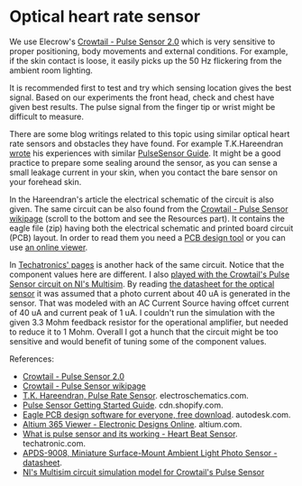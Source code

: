# Optical heart rate sensor

We use Elecrow's [Crowtail - Pulse Sensor 2.0](https://www.elecrow.com/crowtail-pulse-sensor-p-1673.html) which is very sensitive to proper positioning, body movements and external conditions. For example, if the skin contact is loose, it easily picks up the 50 Hz flickering from the ambient room lighting.

It is recommended first to test and try which sensing location gives the best signal. Based on our experiments the front head, check and chest have given best results. The pulse signal from the finger tip or wrist might be difficult to measure.

There are some blog writings related to this topic using similar optical heart rate sensors and obstacles they have found. For example T.K.Hareendran [wrote](https://www.electroschematics.com/heart-rate-sensor/) his experiences with similar [PulseSensor Guide](https://cdn.shopify.com/s/files/1/0672/9409/files/PulseSensorAmpedGettingStartedGuide.pdf). It might be a good practice to prepare some sealing around the sensor, as you can sense a small leakage current in your skin, when you contact the bare sensor on your forehead skin.

In the Hareendran's article the electrical schematic of the circuit is also given. The same circuit can be also found from the [Crowtail - Pulse Sensor wikipage](https://www.elecrow.com/wiki/index.php?title=Crowtail-_Pulse_Sensor) (scroll to the bottom and see the Resources part). It contains the eagle file (zip) having both the electrical schematic and printed board circuit (PCB) layout. In order to read them you need a [PCB design tool](https://www.autodesk.com/products/eagle/free-download) or you can use [an online viewer](https://www.altium.com/viewer/).

In [Techatronics' pages](https://techatronic.com/pulse-sensor-heart-beat-sensor/) is another hack of the same circuit. Notice that the component values here are different. I also [played with the Crowtail's Pulse Sensor circuit on NI's Multisim](https://github.com/sakluk/first_year_hardware_project/tree/main/circuit). By reading [the datasheet for the optical sensor](https://www.elecrow.com/wiki/images/d/dc/APDS-9008-020-Avago.pdf) it was assumed that a photo current about 40 uA is generated in the sensor. That was modeled with an AC Current Source having offcet current of 40 uA and current peak of 1 uA. I couldn't run the simulation with the given 3.3 Mohm feedback resistor for the operational amplifier, but needed to reduce it to 1 Mohm. Overall I got a hunch that the circuit might be too sensitive and would benefit of tuning some of the component values.

References:

- [Crowtail - Pulse Sensor 2.0](https://www.elecrow.com/crowtail-pulse-sensor-p-1673.html)
- [Crowtail - Pulse Sensor wikipage](https://www.elecrow.com/wiki/index.php?title=Crowtail-_Pulse_Sensor)
- [T.K. Hareendran, Pulse Rate Sensor](https://www.electroschematics.com/heart-rate-sensor/). electroschematics.com.
- [Pulse Sensor Getting Started Guide](https://cdn.shopify.com/s/files/1/0672/9409/files/PulseSensorAmpedGettingStartedGuide.pdf). cdn.shopify.com.
- [Eagle PCB design software for everyone, free download](https://www.autodesk.com/products/eagle/free-download). autodesk.com.
- [Altium 365 Viewer - Electronic Designs Online](https://www.altium.com/viewer/). altium.com.
- [What is pulse sensor and its working - Heart Beat Sensor](https://techatronic.com/pulse-sensor-heart-beat-sensor/). techatronic.com.
- [APDS-9008, Miniature Surface-Mount Ambient Light Photo Sensor - datasheet](https://www.elecrow.com/wiki/images/d/dc/APDS-9008-020-Avago.pdf).
- [NI's Multisim circuit simulation model for Crowtail's Pulse Sensor](https://github.com/sakluk/first_year_hardware_project/tree/main/circuit)
